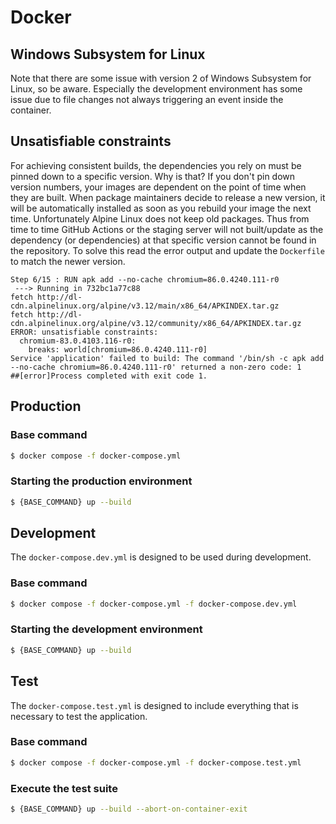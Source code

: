 # Docker

## Windows Subsystem for Linux
Note that there are some issue with version 2 of Windows Subsystem for Linux, so be aware. Especially the development environment has some issue due to file changes not always triggering an event inside the container.

## Unsatisfiable constraints
For achieving consistent builds, the dependencies you rely on must be pinned down to a specific version. Why is that? If you don't pin down version numbers, your images are dependent on the point of time when they are built. When package maintainers decide to release a new version, it will be automatically installed as soon as you rebuild your image the next time. Unfortunately Alpine Linux does not keep old packages. Thus from time to time GitHub Actions or the staging server will not built/update as the dependency (or dependencies) at that specific version cannot be found in the repository. To solve this read the error output and update the `Dockerfile` to match the newer version.

```
Step 6/15 : RUN apk add --no-cache chromium=86.0.4240.111-r0
 ---> Running in 732bc1a77c88
fetch http://dl-cdn.alpinelinux.org/alpine/v3.12/main/x86_64/APKINDEX.tar.gz
fetch http://dl-cdn.alpinelinux.org/alpine/v3.12/community/x86_64/APKINDEX.tar.gz
ERROR: unsatisfiable constraints:
  chromium-83.0.4103.116-r0:
    breaks: world[chromium=86.0.4240.111-r0]
Service 'application' failed to build: The command '/bin/sh -c apk add --no-cache chromium=86.0.4240.111-r0' returned a non-zero code: 1
##[error]Process completed with exit code 1.
```

## Production

### Base command
```sh
$ docker compose -f docker-compose.yml
```

### Starting the production environment
```sh
$ {BASE_COMMAND} up --build
```

## Development
The `docker-compose.dev.yml` is designed to be used during development.

### Base command
```sh
$ docker compose -f docker-compose.yml -f docker-compose.dev.yml
```

### Starting the development environment
```sh
$ {BASE_COMMAND} up --build
```

## Test
The `docker-compose.test.yml` is designed to include everything that is necessary to test the application.

### Base command
```sh
$ docker compose -f docker-compose.yml -f docker-compose.test.yml
```

### Execute the test suite
```sh
$ {BASE_COMMAND} up --build --abort-on-container-exit
```

